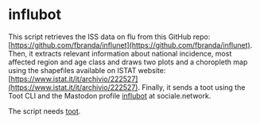 # influbot
This script retrieves the ISS data on flu from this GitHub repo: [https://github.com/fbranda/influnet](https://github.com/fbranda/influnet).
Then, it extracts relevant information about national incidence, most affected region and age class and draws two plots and a choropleth map using the shapefiles available on ISTAT website: [https://www.istat.it/it/archivio/222527](https://www.istat.it/it/archivio/222527).
Finally, it sends a toot using the Toot CLI and the Mastodon profile [influbot](https://sociale_network/@influbot) at sociale.network.

The script needs [toot](https://toot.readthedocs.io/).
